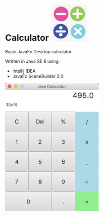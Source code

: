 # Calculator   ![Alt text](https://github.com/BalkanBasileus/Calculator/blob/master/Screenshots/Arithmetic-Symbol.png?raw=false "Optional Title")


Basic JavaFx Desktop calculator


Written in Java SE 8 using:

* Intellij IDEA
* JavaFx SceneBuilder 2.0

![Alt text](https://github.com/BalkanBasileus/Calculator/blob/master/Screenshots/Screenshot01.png?raw=true "Optional Title")
